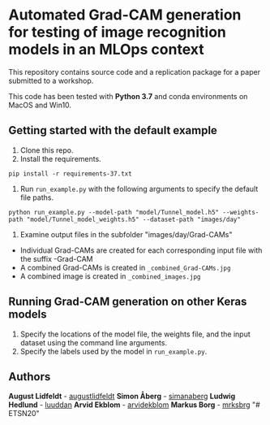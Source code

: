 # Automated Grad-CAM generation for testing of image recognition models in an MLOps context 

This repository contains source code and a replication package for a paper submitted to a workshop.

This code has been tested with **Python 3.7** and conda environments on MacOS and Win10.

## Getting started with the default example
1. Clone this repo.
1. Install the requirements.
```
pip install -r requirements-37.txt
```
1. Run ```run_example.py``` with the following arguments to specify the default file paths.
```
python run_example.py --model-path "model/Tunnel_model.h5" --weights-path "model/Tunnel_model_weights.h5" --dataset-path "images/day"
```
1. Examine output files in the subfolder "images/day/Grad-CAMs"
- Individual Grad-CAMs are created for each corresponding input file with the suffix -Grad-CAM
- A combined Grad-CAMs is created in ```_combined_Grad-CAMs.jpg```
- A combined image is created in ```_combined_images.jpg```

## Running Grad-CAM generation on other Keras models
1. Specify the locations of the model file, the weights file, and the input dataset using the command line arguments.
1. Specify the labels used by the model in ```run_example.py```.

## Authors

**August Lidfeldt** - [augustlidfeldt](https://github.com/augustlidfeldt)
**Simon Åberg** - [simanaberg](https://github.com/simanaberg)
**Ludwig Hedlund** - [luuddan](https://github.com/luuddan)
**Arvid Ekblom** - [arvidekblom](https://github.com/arvideklbom)
**Markus Borg** - [mrksbrg](https://github.com/mrksbrg)
"# ETSN20" 

